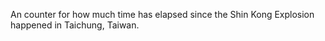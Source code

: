 An counter for how much time has elapsed since the Shin Kong Explosion happened in Taichung, Taiwan.
